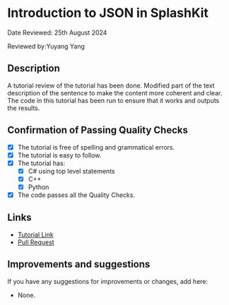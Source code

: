# Introduction to JSON in SplashKit

Date Reviewed: 25th August 2024

Reviewed by:Yuyang Yang

## Description

A tutorial review of the tutorial has been done. Modified part of the text description of the
sentence to make the content more coherent and clear. The code in this tutorial has been run to
ensure that it works and outputs the results.

## Confirmation of Passing Quality Checks

- [x] The tutorial is free of spelling and grammatical errors.
- [x] The tutorial is easy to follow.
- [x] The tutorial has:
  - [x] C# using top level statements
  - [x] C++
  - [x] Python
- [x] The code passes all the Quality Checks.

## Links

- [Tutorial Link](https://splashkit.io/guides/json/0-json_intro/)
- [Pull Request](https://github.com/thoth-tech/splashkit.io-starlight/pull/156)

## Improvements and suggestions

If you have any suggestions for improvements or changes, add here:

- None.
